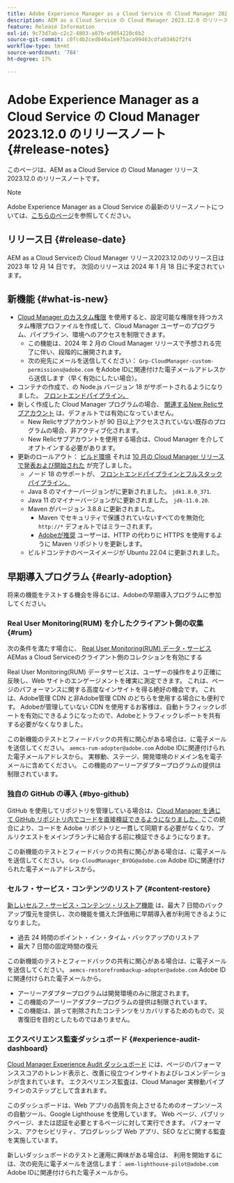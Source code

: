 ```yaml
---
title: Adobe Experience Manager as a Cloud Service の Cloud Manager 2023.12.0 のリリースノート
description: AEM as a Cloud Service の Cloud Manager 2023.12.0 のリリースノートです。
feature: Release Information
exl-id: 9c73d7ab-c2c2-4803-a07b-e9054220c6b2
source-git-commit: c0fc4b2ced046a1e975aca99463cdfa03462f2f4
workflow-type: tm+mt
source-wordcount: '784'
ht-degree: 17%

---
```



# Adobe Experience Manager as a Cloud Service の Cloud Manager 2023.12.0 のリリースノート {#release-notes}

このページは、AEM as a Cloud Service の Cloud Manager リリース 2023.12.0 のリリースノートです。

>[!NOTE]
>
>Adobe Experience Manager as a Cloud Service の最新のリリースノートについては、[こちらのページ](/help/release-notes/release-notes-cloud/release-notes-current.md)を参照してください。

## リリース日 {#release-date}

AEM as a Cloud Serviceの Cloud Manager リリース2023.12.0のリリース日は 2023 年 12 月 14 日です。 次回のリリースは 2024 年 1 月 18 日に予定されています。

## 新機能 {#what-is-new}

* [Cloud Manager のカスタム権限](/help/implementing/cloud-manager/custom-permissions.md) を使用すると、設定可能な権限を持つカスタム権限プロファイルを作成して、Cloud Manager ユーザーのプログラム、パイプライン、環境へのアクセスを制限できます。
   * この機能は、2024 年 2 月の Cloud Manager リリースで予想される完了に伴い、段階的に展開されます。
   * 次の宛先にメールを送信してください： `Grp-CloudManager-custom-permissions@adobe.com` をAdobe IDに関連付けた電子メールアドレスから送信します（早く有効にしたい場合）。
* コンテナの作成で、の Node.js バージョン 18 がサポートされるようになりました。 [フロントエンドパイプライン。](/help/implementing/developing/introduction/developing-with-front-end-pipelines.md)
* 新しく作成した Cloud Manager プログラムの場合、 [関連するNew Relicサブアカウント](/help/implementing/cloud-manager/user-access-new-relic.md) は、デフォルトでは有効になっていません。
   * New Relicサブアカウントが 90 日以上アクセスされていない既存のプログラムの場合、非アクティブ化されます。
   * New Relicサブアカウントを使用する場合は、Cloud Manager を介してオプトインする必要があります。
* 更新のロールアウト： [ビルド環境](/help/implementing/cloud-manager/getting-access-to-aem-in-cloud/build-environment-details.md) それは [10 月の Cloud Manager リリースで発表および開始された](/help/implementing/cloud-manager/release-notes/2023/2023-10-0.md) が完了しました。
   * ノード 18 のサポートが、 [フロントエンドパイプラインとフルスタックパイプライン。](/help/implementing/cloud-manager/configuring-pipelines/introduction-ci-cd-pipelines.md)
   * Java 8 のマイナーバージョンがに更新されました。 `jdk1.8.0_371`.
   * Java 11 のマイナーバージョンがに更新されました。 `jdk-11.0.20`.
   * Maven がバージョン 3.8.8 に更新されました。
      * Maven でセキュリティで保護されていないすべてのを無効化 `http://*` デフォルトではミラーされます。
      * [Adobeが推奨](/help/implementing/cloud-manager/getting-access-to-aem-in-cloud/build-environment-details.md) ユーザーは、HTTP の代わりに HTTPS を使用するように Maven リポジトリを更新します。
   * ビルドコンテナのベースイメージが Ubuntu 22.04 に更新されました。

## 早期導入プログラム {#early-adoption}

将来の機能をテストする機会を得るには、Adobeの早期導入プログラムに参加してください。

### Real User Monitoring(RUM) を介したクライアント側の収集 {#rum}

次の条件を満たす場合に、 [Real User Monitoring(RUM) データ・サービス](/help/implementing/cloud-manager/content-requests.md#cliendside-collection) AEMas a Cloud Serviceのクライアント側のコレクションを有効にする

Real User Monitoring(RUM) データサービスは、ユーザーの操作をより正確に反映し、Web サイトのエンゲージメントを確実に測定できます。 これは、ページのパフォーマンスに関する高度なインサイトを得る絶好の機会です。 これは、Adobe管理 CDN と非Adobe管理 CDN のどちらを使用する場合にも便利です。 Adobeが管理していない CDN を使用するお客様は、自動トラフィックレポートを有効にできるようになったので、Adobeとトラフィックレポートを共有する必要がなくなりました。

この新機能のテストとフィードバックの共有に関心がある場合は、に電子メールを送信してください。 `aemcs-rum-adopter@adobe.com` Adobe IDに関連付けられた電子メールアドレスから。 実稼動、ステージ、開発環境のドメイン名を電子メールに含めてください。  この機能のアーリーアダプタープログラムの提供は制限されています。

### 独自の GitHub の導入 {#byo-github}

GitHub を使用してリポジトリを管理している場合は、[Cloud Manager を通じて GitHub リポジトリ内でコードを直接検証できるようになりました。](/help/implementing/cloud-manager/managing-code/byo-github.md)ここの統合により、コードを Adobe リポジトリと一貫して同期する必要がなくなり、プルリクエストをメインブランチに結合する前に検証できるようになります。

この新機能のテストとフィードバックの共有に関心がある場合は、に電子メールを送信してください。 `Grp-CloudManager_BYOG@adobe.com` Adobe IDに関連付けられた電子メールアドレスから。

### セルフ・サービス・コンテンツのリストア {#content-restore}

[新しいセルフ・サービス・コンテンツ・リストア機能](/help/operations/restore.md) は、最大 7 日間のバックアップ復元を提供し、次の機能を備えた評価用に早期導入者が利用できるようになりました。

* 過去 24 時間のポイント・イン・タイム・バックアップのリストア
* 最大 7 日間の固定時間の復元

この新機能のテストとフィードバックの共有に関心がある場合は、に電子メールを送信してください。 `aemcs-restorefrombackup-adopter@adobe.com` Adobe IDに関連付けられた電子メールから。

* アーリーアダプタープログラムは開発環境のみに限定されます。
* この機能のアーリーアダプタープログラムの提供は制限されています。
* この機能は、誤って削除されたコンテンツをリカバリするためのもので、災害復旧を目的としたものではありません。

### エクスペリエンス監査ダッシュボード {#experience-audit-dashboard}

[Cloud Manager Experience Audit ダッシュボード](/help/implementing/cloud-manager/experience-audit-dashboard.md) には、ページのパフォーマンススコアのトレンド表示と、改善に役立つインサイトおよびレコメンデーションが含まれています。 エクスペリエンス監査は、Cloud Manager 実稼動パイプラインのステップとして含まれます。

このダッシュボードは、Web アプリの品質を向上させるためのオープンソースの自動ツール、Google Lighthouse を使用しています。 Web ページ、パブリックページ、または認証を必要とするページに対して実行できます。 パフォーマンス、アクセシビリティ、プログレッシブ Web アプリ、SEO などに関する監査を実施しています。

新しいダッシュボードのテストと運用に興味がある場合は、 利用を開始するには、次の宛先に電子メールを送信します： `aem-lighthouse-pilot@adobe.com` Adobe IDに関連付けられた電子メールから。
